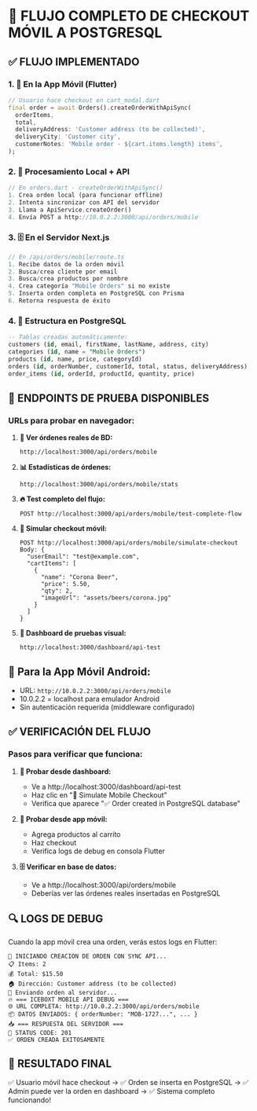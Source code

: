 # 🛒 FLUJO COMPLETO DE CHECKOUT MÓVIL A POSTGRESQL

## ✅ **FLUJO IMPLEMENTADO**

### **1. 📱 En la App Móvil (Flutter)**
```dart
// Usuario hace checkout en cart_modal.dart
final order = await Orders().createOrderWithApiSync(
  orderItems,
  total,
  deliveryAddress: 'Customer address (to be collected)',
  deliveryCity: 'Customer city',
  customerNotes: 'Mobile order - ${cart.items.length} items',
);
```

### **2. 🔄 Procesamiento Local + API**
```dart
// En orders.dart - createOrderWithApiSync()
1. Crea orden local (para funcionar offline)
2. Intenta sincronizar con API del servidor
3. Llama a ApiService.createOrder()
4. Envía POST a http://10.0.2.2:3000/api/orders/mobile
```

### **3. 🗄️ En el Servidor Next.js**
```typescript
// En /api/orders/mobile/route.ts
1. Recibe datos de la orden móvil
2. Busca/crea cliente por email
3. Busca/crea productos por nombre
4. Crea categoría "Mobile Orders" si no existe
5. Inserta orden completa en PostgreSQL con Prisma
6. Retorna respuesta de éxito
```

### **4. 💾 Estructura en PostgreSQL**
```sql
-- Tablas creadas automáticamente:
customers (id, email, firstName, lastName, address, city)
categories (id, name = "Mobile Orders")
products (id, name, price, categoryId)
orders (id, orderNumber, customerId, total, status, deliveryAddress)
order_items (id, orderId, productId, quantity, price)
```

## 🧪 **ENDPOINTS DE PRUEBA DISPONIBLES**

### **URLs para probar en navegador:**

1. **📱 Ver órdenes reales de BD:**
   ```
   http://localhost:3000/api/orders/mobile
   ```

2. **📊 Estadísticas de órdenes:**
   ```
   http://localhost:3000/api/orders/mobile/stats
   ```

3. **🔥 Test completo del flujo:**
   ```
   POST http://localhost:3000/api/orders/mobile/test-complete-flow
   ```

4. **🛒 Simular checkout móvil:**
   ```
   POST http://localhost:3000/api/orders/mobile/simulate-checkout
   Body: {
     "userEmail": "test@example.com",
     "cartItems": [
       {
         "name": "Corona Beer",
         "price": 5.50,
         "qty": 2,
         "imageUrl": "assets/beers/corona.jpg"
       }
     ]
   }
   ```

5. **🧪 Dashboard de pruebas visual:**
   ```
   http://localhost:3000/dashboard/api-test
   ```

## 🤖 **Para la App Móvil Android:**
- URL: `http://10.0.2.2:3000/api/orders/mobile`
- 10.0.2.2 = localhost para emulador Android
- Sin autenticación requerida (middleware configurado)

## ✅ **VERIFICACIÓN DEL FLUJO**

### **Pasos para verificar que funciona:**

1. **🧪 Probar desde dashboard:**
   - Ve a http://localhost:3000/dashboard/api-test
   - Haz clic en "🛒 Simulate Mobile Checkout"
   - Verifica que aparece "✅ Order created in PostgreSQL database"

2. **📱 Probar desde app móvil:**
   - Agrega productos al carrito
   - Haz checkout
   - Verifica logs de debug en consola Flutter

3. **🗄️ Verificar en base de datos:**
   - Ve a http://localhost:3000/api/orders/mobile
   - Deberías ver las órdenes reales insertadas en PostgreSQL

## 🔍 **LOGS DE DEBUG**

Cuando la app móvil crea una orden, verás estos logs en Flutter:
```
🚀 INICIANDO CREACIÓN DE ORDEN CON SYNC API...
📋 Items: 2
💰 Total: $15.50
🏠 Dirección: Customer address (to be collected)
📡 Enviando orden al servidor...
🔥 === ICEBOXT MOBILE API DEBUG ===
🌐 URL COMPLETA: http://10.0.2.2:3000/api/orders/mobile
📦 DATOS ENVIADOS: { orderNumber: "MOB-1727...", ... }
📥 === RESPUESTA DEL SERVIDOR ===
🔢 STATUS CODE: 201
✅ ORDEN CREADA EXITOSAMENTE
```

## 🎯 **RESULTADO FINAL**

✅ Usuario móvil hace checkout → ✅ Orden se inserta en PostgreSQL → ✅ Admin puede ver la orden en dashboard → ✅ Sistema completo funcionando!